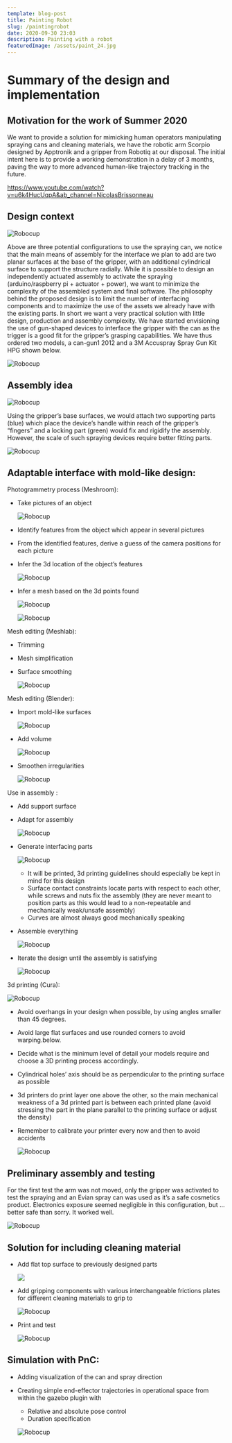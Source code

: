```yaml
---
template: blog-post
title: Painting Robot
slug: /paintingrobot
date: 2020-09-30 23:03
description: Painting with a robot
featuredImage: /assets/paint_24.jpg
---
```

<!--StartFragment-->

# Summary of the design and implementation

## Motivation for the work of Summer 2020

We want to provide a solution for mimicking human operators manipulating spraying cans and cleaning materials, we have the robotic arm Scorpio designed by Apptronik and a gripper from Robotiq at our disposal. The initial intent here is to provide a working demonstration in a delay of 3 months, paving the way to more advanced human-like trajectory tracking in the future.

![](<>)<https://www.youtube.com/watch?v=u6k4HucUqpA&ab_channel=NicolasBrissonneau>

## Design context

![Robocup](https://nicolas-robotics-portfolio.netlify.app/static/b7cb6185bd1635749b589c5efcb89e7d/5bd38/paint_2.jpg)

Above are three potential configurations to use the spraying can, we notice that the main means of assembly for the interface we plan to add are two planar surfaces at the base of the gripper, with an additional cylindrical surface to support the structure radially. While it is possible to design an independently actuated assembly to activate the spraying (arduino/raspberry pi + actuator + power), we want to minimize the complexity of the assembled system and final software. The philosophy behind the proposed design is to limit the number of interfacing components and to maximize the use of the assets we already have with the existing parts. In short we want a very practical solution with little design, production and assembly complexity. We have started envisioning the use of gun-shaped devices to interface the gripper with the can as the trigger is a good fit for the gripper’s grasping capabilities. We have thus ordered two models, a can-gun1 2012 and a 3M Accuspray Spray Gun Kit HPG shown below.

![Robocup](https://nicolas-robotics-portfolio.netlify.app/static/d04fc8b3f6eb3141fc200ed575badffc/1cea9/paint_3.jpg)

## Assembly idea

![Robocup](https://nicolas-robotics-portfolio.netlify.app/static/154356680dcd7fc81e1e97e4cfc74fb4/53be6/paint_4.jpg)

Using the gripper’s base surfaces, we would attach two supporting parts (blue) which place the device’s handle within reach of the gripper’s “fingers” and a locking part (green) would fix and rigidify the assembly. However, the scale of such spraying devices require better fitting parts.

![Robocup](https://nicolas-robotics-portfolio.netlify.app/static/03d639cb5333e62987987dc032741bf2/cb6b8/paint_5.jpg)

## Adaptable interface with mold-like design:

Photogrammetry process (Meshroom):

* Take pictures of an object

  ![Robocup](https://nicolas-robotics-portfolio.netlify.app/static/1dbafd7ac846fc121819f873a7703353/04c10/paint_6.jpg)
* Identify features from the object which appear in several pictures
* From the identified features, derive a guess of the camera positions for each picture
* Infer the 3d location of the object’s features

  ![Robocup](https://nicolas-robotics-portfolio.netlify.app/static/ff3322708b9885bced9194335ce626a7/8bff5/paint_7.jpg)
* Infer a mesh based on the 3d points found

  ![Robocup](https://nicolas-robotics-portfolio.netlify.app/static/f9f0f5e1c6802181b40fbe344795ea40/78241/paint_8.jpg)

  ![Robocup](https://nicolas-robotics-portfolio.netlify.app/static/106d8f66cc1fb5e8d32fe193029a44bb/838b2/paint_9.jpg)

Mesh editing (Meshlab):

* Trimming
* Mesh simplification
* Surface smoothing

  ![Robocup](https://nicolas-robotics-portfolio.netlify.app/static/def3d0b535de584be75ac0a807c2a2ad/bbbfa/paint_10.jpg)

Mesh editing (Blender):

* Import mold-like surfaces

  ![Robocup](https://nicolas-robotics-portfolio.netlify.app/static/f55ec87c8be234c69944c28365f3056b/ba340/paint_11.jpg)
* Add volume

  ![Robocup](https://nicolas-robotics-portfolio.netlify.app/static/485f9b564d2bdadfbc5b9f94b3f3e06f/0526e/paint_12.jpg)
* Smoothen irregularities

  ![Robocup](https://nicolas-robotics-portfolio.netlify.app/static/c819fa6a36ab460486a2433bdacc0812/fcd63/paint_13.jpg)

Use in assembly​ :

* Add support surface
* Adapt for assembly

  ![Robocup](https://nicolas-robotics-portfolio.netlify.app/static/fd36606b3f30190a8189a83f40f84aaa/61495/paint_14.jpg)
* Generate interfacing parts

  ![Robocup](https://nicolas-robotics-portfolio.netlify.app/static/a9b82ccf89f8fc6b6db85401325faf9a/bcd3f/paint_15.jpg)

  * It will be printed, 3d printing guidelines should especially be kept in mind for this design
  * Surface contact constraints locate parts with respect to each other, while screws and nuts fix the assembly (they are never meant to position parts as this would lead to a non-repeatable and mechanically weak/unsafe assembly)
  * Curves are almost always good mechanically speaking
* Assemble everything

  ![Robocup](https://nicolas-robotics-portfolio.netlify.app/static/c55dfd37a91e5f4183ef30bf4bc1b5a8/68632/paint_16.jpg)
* Iterate the design until the assembly is satisfying

  ![Robocup](https://nicolas-robotics-portfolio.netlify.app/static/ef67bea5a99ea127a94e8df36aff46a9/d6b50/paint_17.jpg)

3d printing (Cura):

![Robocup](https://nicolas-robotics-portfolio.netlify.app/static/bad2867cd90fc9278e90df808a1fff5f/d9c0a/paint_18.jpg)

* Avoid overhangs in your design when possible, by using angles smaller than 45 degrees.
* Avoid large flat surfaces and use rounded corners to avoid warping.below.
* Decide what is the minimum level of detail your models require and choose a 3D printing process accordingly.
* Cylindrical holes’ axis should be as perpendicular to the printing surface as possible
* 3d printers do print layer one above the other, so the main mechanical weakness of a 3d printed part is between each printed plane (avoid stressing the part in the plane parallel to the printing surface or adjust the density)
* Remember to calibrate your printer every now and then to avoid accidents

  ![Robocup](https://nicolas-robotics-portfolio.netlify.app/static/28e49b90acd2c34f67a0437ec66ea6d6/6515c/paint_19.jpg)

## Preliminary assembly and testing

For the first test the arm was not moved, only the gripper was activated to test the spraying and an Evian spray can was used as it’s a safe cosmetics product. Electronics exposure seemed negligible in this configuration, but ... better safe than sorry. It worked well.

![Robocup](https://nicolas-robotics-portfolio.netlify.app/static/a6c8a417d69aaf7ebd71a64b21f2418d/c58b0/paint_20.jpg)

## Solution for including cleaning material

* Add flat top surface to previously designed parts

  ![](/assets/paint_21.jpg)
* Add gripping components with various interchangeable frictions plates for different cleaning materials to grip to

  ![Robocup](https://nicolas-robotics-portfolio.netlify.app/static/23d74658761bab990a8555e1740ae3e5/939e2/paint_22.jpg)
* Print and test

  ![Robocup](https://nicolas-robotics-portfolio.netlify.app/static/0e755341ed716824b72d933c0fc4fc13/cffaf/paint_23.jpg)

## Simulation with PnC:

* Adding visualization of the can and spray direction
* Creating simple end-effector trajectories in operational space from within the gazebo plugin with

  * Relative and absolute pose control
  * Duration specification

  ![Robocup](https://nicolas-robotics-portfolio.netlify.app/static/8e62dcad43f5143824c343ba8e7477ed/2b0f9/paint_24.jpg)

<!--EndFragment-->